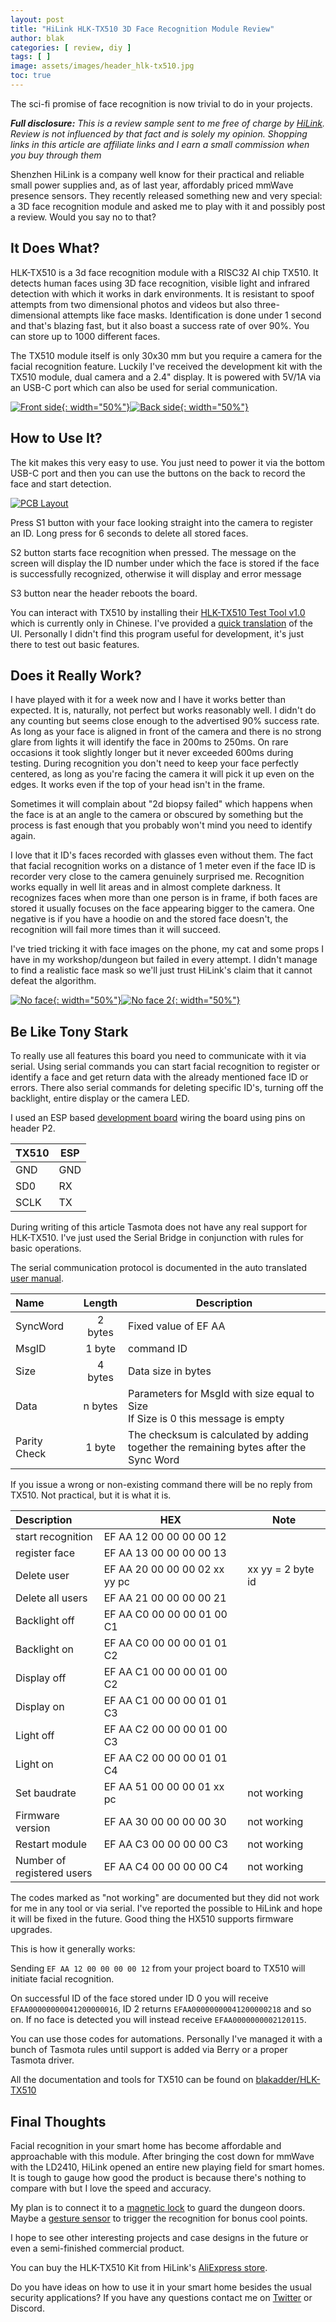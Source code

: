 ```yaml
---
layout: post
title: "HiLink HLK-TX510 3D Face Recognition Module Review"
author: blak
categories: [ review, diy ]
tags: [ ]
image: assets/images/header_hlk-tx510.jpg
toc: true
---
```


The sci-fi promise of face recognition is now trivial to do in your projects.

_**Full disclosure:** This is a review sample sent to me free of charge by [HiLink](https://www.aliexpress.com/item/1005005009220534.html?aff_fcid=49f91d0e9f0b418189f22f2bea854f92-1673200348617-01073-_DESzOJV&tt=CPS_NORMAL&aff_fsk=_DESzOJV&aff_platform=shareComponent-detail&sk=_DESzOJV&aff_trace_key=49f91d0e9f0b418189f22f2bea854f92-1673200348617-01073-_DESzOJV&terminal_id=3f8c776975fd455ba956809c02d71a91&afSmartRedirect=y). Review is not influenced by that fact and is solely my opinion. Shopping links in this article are affiliate links and I earn a small commission when you buy through them_

Shenzhen HiLink is a company well know for their practical and reliable small power supplies and, as of last year, affordably priced mmWave presence sensors. They recently released something new and very special: a 3D face recognition module and asked me to play with it and possibly post a review. Would you say no to that? 

## It Does What?

HLK-TX510 is a 3d face recognition module with a RISC32 AI chip TX510. It detects human faces using 3D face recognition, visible light and infrared detection with which it works in dark environments. It is resistant to spoof attempts from two dimensional photos and videos but also three-dimensional attempts like face masks. Identification is done under 1 second and that's blazing fast, but it also boast a success rate of over 90%. You can store up to 1000 different faces.

The TX510 module itself is only 30x30 mm but you require a camera for the facial recognition feature. Luckily I've received the development kit with the TX510 module, dual camera and a 2.4" display. It is powered with 5V/1A via an USB-C port which can also be used for serial communication.

[![Front side](/assets/images/hlk-tx510/front.jpg){: width="50%"}](/assets/images/hlk-tx510/front.jpg)[![Back side](/assets/images/hlk-tx510/back.jpg){: width="50%"}](/assets/images/hlk-tx510/back.jpg)

## How to Use It?

The kit makes this very easy to use. You just need to power it via the bottom USB-C port and then you can use the buttons on the back to record the face and start detection.

[![PCB Layout](/assets/images/hlk-tx510/layout.jpg)](/assets/images/hlk-tx510/layout.jpg)

Press S1 button with your face looking straight into the camera to register an ID. Long press for 6 seconds to delete all stored faces.

S2 button starts face recognition when pressed. The message on the screen will display the ID number under which the face is stored if the face is successfully recognized, otherwise it will display and error message

S3 button near the header reboots the board.

You can interact with TX510 by installing their [HLK-TX510 Test Tool v1.0](https://github.com/blakadder/HLK-TX510/blob/main/HLK-TX510_Test_Tool_V1.0.zip) which is currently only in Chinese. I've provided a [quick translation](https://raw.githubusercontent.com/blakadder/HLK-TX510/main/testtool.translated.jpg) of the UI. Personally I didn't find this program useful for development, it's just there to test out basic features.

## Does it Really Work?

I have played with it for a week now and I have it works better than expected. It is, naturally, not perfect but works reasonably well. I didn't do any counting but seems close enough to the advertised 90% success rate. As long as your face is aligned in front of the camera and there is no strong glare from lights it will identify the face in 200ms to 250ms. On rare occasions it took slightly longer but it never exceeded 600ms during testing. During recognition you don't need to keep your face perfectly centered, as long as you're facing the camera it will pick it up even on the edges. It works even if the top of your head isn't in the frame. 

Sometimes it will complain about "2d biopsy failed" which happens when the face is at an angle to the camera or obscured by something but the process is fast enough that you probably won't mind you need to identify again.

I love that it ID's faces recorded with glasses even without them. The fact that facial recognition works on a distance of 1 meter even if the face ID is recorder very close to the camera genuinely surprised me. Recognition works equally in well lit areas and in almost complete darkness. It recognizes faces when more than one person is in frame, if both faces are stored it usually focuses on the face appearing bigger to the camera. One negative is if you have a hoodie on and the stored face doesn't, the recognition will fail more times than it will succeed.

I've tried tricking it with face images on the phone, my cat and some props I have in my workshop/dungeon but failed in every attempt. I didn't manage to find a realistic face mask so we'll just trust HiLink's claim that it cannot defeat the algorithm.

[![No face](/assets/images/hlk-tx510/noface1.jpg){: width="50%"}](/assets/images/hlk-tx510/noface1.jpg)[![No face 2](/assets/images/hlk-tx510/noface2.jpg){: width="50%"}](/assets/images/hlk-tx510/noface2.jpg)
 
## Be Like Tony Stark

To really use all features this board you need to communicate with it via serial. Using serial commands you can start facial recognition to register or identify a face and get return data with the already mentioned face ID or errors. There also serial commands for deleting specific ID's, turning off the backlight, entire display or the camera LED.

I  used an ESP based [development board](https://templates.blakadder.com/diy#development-board) wiring the board using pins on header P2.

| TX510 | ESP |
| --- | --- |
| GND | GND |  
| SD0 | RX |
| SCLK| TX |

During writing of this article Tasmota does not have any real support for HLK-TX510. I've just used the Serial Bridge in conjunction with rules for basic operations.

The serial communication protocol is documented in the auto translated [user manual](https://github.com/blakadder/HLK-TX510/blob/main/HLK-TX510_User_Manual_V1.1.en.pdf).

| Name | Length    | Description |
| :--- | :-------: | --- |
| SyncWord | 2 bytes | Fixed value of EF AA
| MsgID | 1 byte | command ID
| Size | 4 bytes | Data size in bytes
| Data | n bytes | Parameters for MsgId with size equal to Size<br>If Size is 0 this message is empty
| Parity Check | 1 byte | The checksum is calculated by adding<br>together the remaining bytes after the Sync Word

If you issue a wrong or non-existing command there will be no reply from TX510. Not practical, but it is what it is.

Description | HEX | Note
:--- | ------------------------------- | ---
start recognition | EF AA 12 00 00 00 00 12
register face | EF AA 13 00 00 00 00 13
Delete user | EF AA 20 00 00 00 02 xx yy pc | xx yy = 2 byte id
Delete all users | EF AA 21 00 00 00 00 21
Backlight off | EF AA C0 00 00 00 01 00 C1
Backlight on  | EF AA C0 00 00 00 01 01 C2
Display off | EF AA C1 00 00 00 01 00 C2
Display on | EF AA C1 00 00 00 01 01 C3
Light off | EF AA C2 00 00 00 01 00 C3
Light on | EF AA C2 00 00 00 01 01 C4
Set baudrate | EF AA 51 00 00 00 01 xx pc | not working
Firmware version | EF AA 30 00 00 00 00 30 | not working
Restart module | EF AA C3 00 00 00 00 C3 | not working
Number of<br>registered users | EF AA C4 00 00 00 00 C4 | not working 

The codes marked as "not working" are documented but they did not work for me in any tool or via serial. I've reported the possible to HiLink and hope it will be fixed in the future. Good thing the HX510 supports firmware upgrades.

This is how it generally works:

Sending `EF AA 12 00 00 00 00 12` from your project board to TX510 will initiate facial recognition.

On successful ID of the face stored under ID 0 you will receive `EFAA00000000041200000016`, ID 2 returns `EFAA00000000041200000218` and so on. If no face is detected you will instead receive `EFAA0000000002120115`.

You can use those codes for automations. Personally I've managed it with a bunch of Tasmota rules until support is added via Berry or a proper Tasmota driver.

All the documentation and tools for TX510 can be found on [blakadder/HLK-TX510](https://github.com/blakadder/HLK-TX510)

## Final Thoughts

Facial recognition in your smart home has become affordable and approachable with this module. After bringing the cost down for mmWave with the LD2410, HiLink opened an entire new playing field for smart homes. It is tough to gauge how good the product is because there's nothing to compare with but I love the speed and accuracy. 

My plan is to connect it to a [magnetic lock](https://www.aliexpress.com/item/4001274962216.html?aff_fcid=aef5791a01d24ee5bd7d1680a88bd6bf-1673380102046-09276-_DEByMsf&tt=CPS_NORMAL&aff_fsk=_DEByMsf&aff_platform=shareComponent-detail&sk=_DEByMsf&aff_trace_key=aef5791a01d24ee5bd7d1680a88bd6bf-1673380102046-09276-_DEByMsf&terminal_id=3f8c776975fd455ba956809c02d71a91&afSmartRedirect=y) to guard the dungeon doors. Maybe a [gesture sensor](https://www.aliexpress.com/item/1005003287467628.html?aff_fcid=aa07fb64693a475b81abf63284b986f3-1673381229354-02251-_DFkqX3t&tt=CPS_NORMAL&aff_fsk=_DFkqX3t&aff_platform=shareComponent-detail&sk=_DFkqX3t&aff_trace_key=aa07fb64693a475b81abf63284b986f3-1673381229354-02251-_DFkqX3t&terminal_id=3f8c776975fd455ba956809c02d71a91&afSmartRedirect=y) to trigger the recognition for bonus cool points.

I hope to see other interesting projects and case designs in the future or even a semi-finished commercial product. 

You can buy the HLK-TX510 Kit from HiLink's [AliExpress store](https://www.aliexpress.com/item/1005005009220534.html?aff_fcid=09b7bb27897e4402a22e7a0e69f93d7c-1673381095276-09591-_DenHj1l&tt=CPS_NORMAL&aff_fsk=_DenHj1l&aff_platform=shareComponent-detail&sk=_DenHj1l&aff_trace_key=09b7bb27897e4402a22e7a0e69f93d7c-1673381095276-09591-_DenHj1l&terminal_id=3f8c776975fd455ba956809c02d71a91&afSmartRedirect=y).

Do you have ideas on how to use it in your smart home besides the usual security applications? If you have any questions contact me on [Twitter](//www.twitter.com/blakadder_) or Discord.